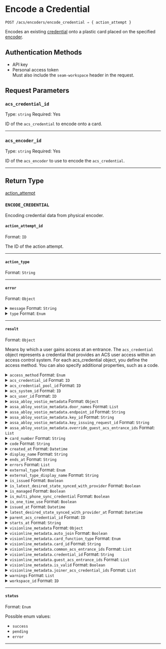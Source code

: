 # Encode a Credential

```
POST /acs/encoders/encode_credential ⇒ { action_attempt }
```

Encodes an existing [credential](../../../capability-guides/access-systems/managing-credentials.md) onto a plastic card placed on the specified [encoder](../../../capability-guides/access-systems/working-with-card-encoders-and-scanners/README.md).

## Authentication Methods

- API key
- Personal access token
  <br>Must also include the `seam-workspace` header in the request.

## Request Parameters

### `acs_credential_id`

Type: `string`
Required: Yes

ID of the `acs_credential` to encode onto a card.

***

### `acs_encoder_id`

Type: `string`
Required: Yes

ID of the `acs_encoder` to use to encode the `acs_credential`.

***

## Return Type

[action\_attempt](./)

### `ENCODE_CREDENTIAL`

Encoding credential data from physical encoder.

#### `action_attempt_id`

Format: `ID`

The ID of the action attempt.

---

#### `action_type`

Format: `String`

---

#### `error`

Format: `Object`

<details>

<summary><code>message</code> Format: <code>String</code></summary>

</details>

<details>

<summary><code>type</code> Format: <code>Enum</code></summary>

</details>

---

#### `result`

Format: `Object`

Means by which a user gains access at an entrance. The `acs_credential` object represents a credential that provides an ACS user access within an access control system. For each acs_credential object, you define the access method. You can also specify additional properties, such as a code.

<details>

<summary><code>access_method</code> Format: <code>Enum</code></summary>

Access method for the credential. Supported values: `code`, `card`, `mobile_key`.

</details>

<details>

<summary><code>acs_credential_id</code> Format: <code>ID</code></summary>

ID of the credential.

</details>

<details>

<summary><code>acs_credential_pool_id</code> Format: <code>ID</code></summary>

</details>

<details>

<summary><code>acs_system_id</code> Format: <code>ID</code></summary>

ID of the access control system that contains the credential.

</details>

<details>

<summary><code>acs_user_id</code> Format: <code>ID</code></summary>

ID of the ACS user to whom the credential belongs.

</details>

<details>

<summary><code>assa_abloy_vostio_metadata</code> Format: <code>Object</code></summary>

Vostio-specific metadata for the credential.

</details>

<details>

<summary><code>assa_abloy_vostio_metadata.door_names</code> Format: <code>List</code></summary>

</details>

<details>

<summary><code>assa_abloy_vostio_metadata.endpoint_id</code> Format: <code>String</code></summary>

</details>

<details>

<summary><code>assa_abloy_vostio_metadata.key_id</code> Format: <code>String</code></summary>

</details>

<details>

<summary><code>assa_abloy_vostio_metadata.key_issuing_request_id</code> Format: <code>String</code></summary>

</details>

<details>

<summary><code>assa_abloy_vostio_metadata.override_guest_acs_entrance_ids</code> Format: <code>List</code></summary>

</details>

<details>

<summary><code>card_number</code> Format: <code>String</code></summary>

</details>

<details>

<summary><code>code</code> Format: <code>String</code></summary>

Access (PIN) code for the credential.

</details>

<details>

<summary><code>created_at</code> Format: <code>Datetime</code></summary>

Date and time at which the credential was created.

</details>

<details>

<summary><code>display_name</code> Format: <code>String</code></summary>

Display name that corresponds to the credential type.

</details>

<details>

<summary><code>ends_at</code> Format: <code>String</code></summary>

Date and time at which the credential validity ends, in [ISO 8601](https://www.iso.org/iso-8601-date-and-time-format.html) format. Must be a time in the future and after `starts_at`.

</details>

<details>

<summary><code>errors</code> Format: <code>List</code></summary>

Errors associated with the `acs_credential`.

</details>

<details>

<summary><code>external_type</code> Format: <code>Enum</code></summary>

Brand-specific terminology for the credential type. Supported values: `pti_card`, `brivo_credential`, `hid_credential`, `visionline_card`.

</details>

<details>

<summary><code>external_type_display_name</code> Format: <code>String</code></summary>

Display name that corresponds to the brand-specific terminology for the credential type.

</details>

<details>

<summary><code>is_issued</code> Format: <code>Boolean</code></summary>

</details>

<details>

<summary><code>is_latest_desired_state_synced_with_provider</code> Format: <code>Boolean</code></summary>

Indicates whether the latest state of the credential has been synced from Seam to the provider.

</details>

<details>

<summary><code>is_managed</code> Format: <code>Boolean</code></summary>

</details>

<details>

<summary><code>is_multi_phone_sync_credential</code> Format: <code>Boolean</code></summary>

Indicates whether the credential is a [multi-phone sync credential](https://docs.seam.co/latest/capability-guides/mobile-access-in-development/issuing-mobile-credentials-from-an-access-control-system#what-are-multi-phone-sync-credentials).

</details>

<details>

<summary><code>is_one_time_use</code> Format: <code>Boolean</code></summary>

Indicates whether the credential can only be used once. If "true," the code becomes invalid after the first use.

</details>

<details>

<summary><code>issued_at</code> Format: <code>Datetime</code></summary>

</details>

<details>

<summary><code>latest_desired_state_synced_with_provider_at</code> Format: <code>Datetime</code></summary>

Date and time at which the state of the credential was most recently synced from Seam to the provider.

</details>

<details>

<summary><code>parent_acs_credential_id</code> Format: <code>ID</code></summary>

ID of the parent credential.

</details>

<details>

<summary><code>starts_at</code> Format: <code>String</code></summary>

Date and time at which the credential validity starts, in [ISO 8601](https://www.iso.org/iso-8601-date-and-time-format.html) format.

</details>

<details>

<summary><code>visionline_metadata</code> Format: <code>Object</code></summary>

Visionline-specific metadata for the credential.

</details>

<details>

<summary><code>visionline_metadata.auto_join</code> Format: <code>Boolean</code></summary>

</details>

<details>

<summary><code>visionline_metadata.card_function_type</code> Format: <code>Enum</code></summary>

</details>

<details>

<summary><code>visionline_metadata.card_id</code> Format: <code>String</code></summary>

</details>

<details>

<summary><code>visionline_metadata.common_acs_entrance_ids</code> Format: <code>List</code></summary>

</details>

<details>

<summary><code>visionline_metadata.credential_id</code> Format: <code>String</code></summary>

</details>

<details>

<summary><code>visionline_metadata.guest_acs_entrance_ids</code> Format: <code>List</code></summary>

</details>

<details>

<summary><code>visionline_metadata.is_valid</code> Format: <code>Boolean</code></summary>

</details>

<details>

<summary><code>visionline_metadata.joiner_acs_credential_ids</code> Format: <code>List</code></summary>

</details>

<details>

<summary><code>warnings</code> Format: <code>List</code></summary>

Warnings associated with the `acs_credential`.

</details>

<details>

<summary><code>workspace_id</code> Format: <code>ID</code></summary>

ID of the [workspace](../../../core-concepts/workspaces/README.md) that contains the credential.

</details>

---

#### `status`

Format: `Enum`

Possible enum values:
- `success`
- `pending`
- `error`

---

